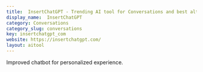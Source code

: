```yaml
---
title:  InsertChatGPT - Trending AI tool for Conversations and best alternatives
display_name:  InsertChatGPT
category: Conversations
category_slug: conversations
key: insertchatgpt_com
website: https://insertchatgpt.com/
layout: aitool
---
```


Improved chatbot for personalized experience.
